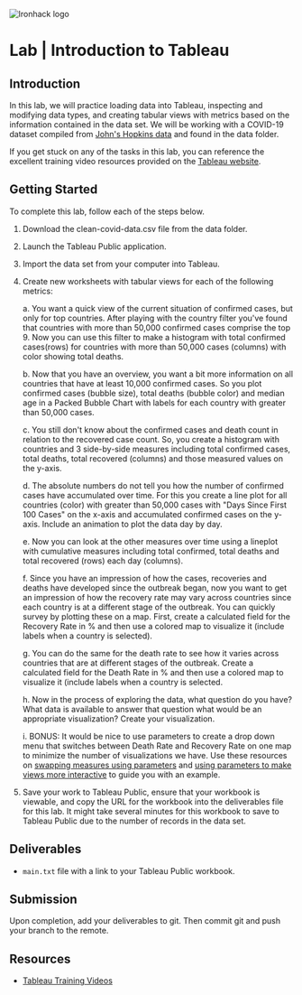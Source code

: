 ![Ironhack logo](https://i.imgur.com/1QgrNNw.png)

# Lab | Introduction to Tableau

## Introduction

In this lab, we will practice loading data into Tableau, inspecting and modifying data types, and creating tabular views with metrics based on the information contained in the data set. We will be working with a COVID-19 dataset compiled from [John's Hopkins data](https://github.com/CSSEGISandData/COVID-19/tree/master/csse_covid_19_data) and found in the data folder.

If you get stuck on any of the tasks in this lab, you can reference the excellent training video resources provided on the [Tableau website](https://www.tableau.com/learn/training).

## Getting Started

To complete this lab, follow each of the steps below.

1. Download the clean-covid-data.csv file from the data folder.
2. Launch the Tableau Public application.
3. Import the data set from your computer into Tableau.
4. Create new worksheets with tabular views for each of the following metrics:
    
    a. You want a quick view of the current situation of confirmed cases, but only for top countries.  After playing with the country filter you've found that countries with more than 50,000 confirmed cases comprise the top 9.  Now you can use this filter to make a histogram with total confirmed cases(rows) for countries with more than 50,000 cases (columns) with color showing total deaths.
    
    b. Now that you have an overview, you want a bit more information on all countries that have at least 10,000 confirmed cases.  So you plot confirmed cases (bubble size), total deaths (bubble color) and median age in a Packed Bubble Chart with labels for each country with greater than 50,000 cases.
    
    c. You still don't know about the confirmed cases and death count in relation to the recovered case count.  So, you create a histogram with countries and 3 side-by-side measures including total confirmed cases, total deaths, total recovered (columns) and those measured values on the y-axis.
    
    d. The absolute numbers do not tell you how the number of confirmed cases have accumulated over time.  For this you create a line plot for all countries (color) with greater than 50,000 cases with "Days Since First 100 Cases" on the x-axis and accumulated confirmed cases on the y-axis.  Include an animation to plot the data day by day.
    
    e. Now you can look at the other measures over time using a lineplot with cumulative measures including total confirmed, total deaths and total recovered (rows) each day (columns).
    
    f. Since you have an impression of how the cases, recoveries and deaths have developed since the outbreak began, now you want to get an impression of how the recovery rate may vary across countries since each country is at a different stage of the outbreak.  You can quickly survey by plotting these on a map.  First, create a calculated field for the Recovery Rate in % and then use a colored map to visualize it (include labels when a country is selected).
   
    g. You can do the same for the death rate to see how it varies across countries that are at different stages of the outbreak.  Create a calculated field for the Death Rate in % and then use a colored map to visualize it (include labels when a country is selected.
    
    h. Now in the process of exploring the data, what question do you have?  What data is available to answer that question  what would be an appropriate visualization?  Create your visualization.
    
    i. BONUS: It would be nice to use parameters to create a drop down menu that switches between Death Rate and Recovery Rate on one map to minimize the number of visualizations we have.  Use these resources on [swapping measures using parameters](https://help.tableau.com/current/pro/desktop/en-us/parameters_swap.htm) and [using parameters to make views more interactive](https://help.tableau.com/current/pro/desktop/en-us/changing-views-using-parameters.htm) to guide you with an example.
    
6. Save your work to Tableau Public, ensure that your workbook is viewable, and copy the URL for the workbook into the deliverables file for this lab. It might take several minutes for this workbook to save to Tableau Public due to the number of records in the data set.

## Deliverables

- `main.txt` file with a link to your Tableau Public workbook.

## Submission

Upon completion, add your deliverables to git. Then commit git and push your branch to the remote.

## Resources

- [Tableau Training Videos](https://www.tableau.com/learn/training)
